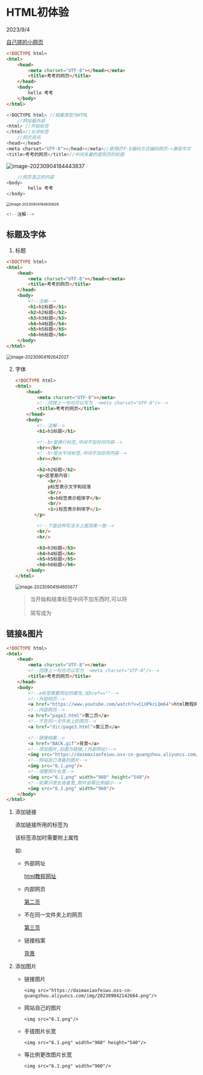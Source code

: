 # HTML初体验

2023/9/4

<a href="Index.html">自己搓的小网页</a>

```html
<!DOCTYPE html>
<html>
    <head>
        <meta charset="UTF-8"></head></meta>
        <title>考考的网页</title>
    </head>
    <body>
        hello 考考
    </body>
</html>
```

```c
<!DOCTYPE html> //档案类型为HTML
    //网站最外层
<html> //开始标签
</html>//关闭标签
    //网页资讯
<head></head>
<meta charset="UTF-8"></head></meta>//使用UTF-8编码方式编码网页->兼容中文
<title>考考的网页</title>//中间夹着的是网页的标题
```

![image-20230904184443837](https://daimaxiaofeiwu.oss-cn-guangzhou.aliyuncs.com/img/202309041844873.png)

```C
    //网页真正的内容
<body>
        hello 考考
</body>
```

<img src="https://daimaxiaofeiwu.oss-cn-guangzhou.aliyuncs.com/img/202309041846652.png" alt="image-20230904184630628" style="zoom: 67%;" />

```c
<!--注解-->
```

## 标题及字体

1. 标题

```html
<!DOCTYPE html>
<html>
    <head>
        <meta charset="UTF-8"></head></meta>
        <title>考考的网页</title>
    </head>
    <body>
        <!--注解-->
        <h1>h1标题</h1>
        <h2>h2标题</h2>
        <h3>h3标题</h3>
        <h4>h4标题</h4>
        <h5>h5标题</h5>
        <h6>h6标题</h6>
    </body>
</html>
```

<img src="https://daimaxiaofeiwu.oss-cn-guangzhou.aliyuncs.com/img/202309041926066.png" alt="image-20230904192642027" style="zoom:80%;" />

2. 字体

   ```html
   <!DOCTYPE html>
   <html>
       <head>
           <meta charset="UTF-8"></meta>
           <!--同理上一句也可以写为  <meta charset="UTF-8"/>-->
           <title>考考的网页</title>
       </head>
       <body>
           <!--注解-->
           <h1>h1标题</h1>
   
           <!--br是换行标签,中间不加任何内容-->
           <br></br>
           <!--hr是水平线标签,中间不加任何内容-->
           <hr></hr>
   
           <h2>h2标题</h2>
           <p>这里是内容:
               <br/>
               p标签表示文字和段落
               <br/>
               <b>b标签表示粗体字</b>
               <br/>
               <i>i标签表示斜体字</i>
          </p>
   
           <!--下面这种写法与上面效果一致-->
           <br/>
           <hr/>
   
           <h3>h3标题</h3>
           <h4>h4标题</h4>
           <h5>h5标题</h5>
           <h6>h6标题</h6>
       </body>
   </html>
   ```

   <img src="https://daimaxiaofeiwu.oss-cn-guangzhou.aliyuncs.com/img/202309041946733.png" alt="image-20230904194605677" style="zoom:80%;" />

   > 当开始和结束标签中间不加东西时,可以将<br></br>简写成为<br/>
   >
   > 

   

## 链接&图片

```html
<!DOCTYPE html>
<html>
    <head>
        <meta charset="UTF-8"></meta>
        <!--同理上一句也可以写为  <meta charset="UTF-8"/>-->
        <title>考考的网页</title>
    </head>
    <body>
        <!--a标签需要网址的属性,加href==""-->
        <!--外部网页-->
        <a href="https://www.youtube.com/watch?v=CLUPkcLQm64">html教程网址</a>
        <!--内部网页-->
        <a href="page2.html">第二页</a>
        <!--不在同一文件夹上的网页-->
        <a href="dir/page3.html">第三页</a>

        <!--链接档案-->
        <a href="BACK.gif">背景</a>
        <!--添加图片,后面为链接,(外部网址)-->
        <img src="https://daimaxiaofeiwu.oss-cn-guangzhou.aliyuncs.com/img/202309042142664.png"/>
        <!--网站自己准备的图片-->
        <img src="6.1.png"/>
        <!--调整照片长宽-->
        <img src="6.1.png" width="960" height="540"/>
        <!--如果只改长或者宽,照片会等比例缩小-->
        <img src="6.1.png" width="960"/>
    </body>
</html>
```

1. 添加链接

   添加链接所用的标签为<a></a>

   该标签添加时需要附上属性

   如:

   + 外部网址

     <a href="https://www.youtube.com/watch?v=CLUPkcLQm64">html教程网址</a>

   + 内部网页

     <a href="page2.html">第二页</a>

   + 不在同一文件夹上的网页

     <a href="dir/page3.html">第三页</a>

   + 链接档案

     <a href="BACK.gif">背景</a>

2. 添加图片

   + 链接图片

     ```
     <img src="https://daimaxiaofeiwu.oss-cn-guangzhou.aliyuncs.com/img/202309042142664.png"/>
     ```

     

   + 网站自己的图片

     ```
     <img src="6.1.png"/>
     ```

   + 手搓图片长宽

     ```
     <img src="6.1.png" width="960" height="540"/>
     ```

   + 等比例更改图片长宽

     ```
     <img src="6.1.png" width="960"/>
     ```

     
